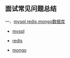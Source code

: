 ## 面试常见问题总结

一、[mysql,redis,mongo数据库](1.1.md)

- [mysql](1.1.md)

- [redis](1.2.md)

- [mongo](1.3.md)

  

